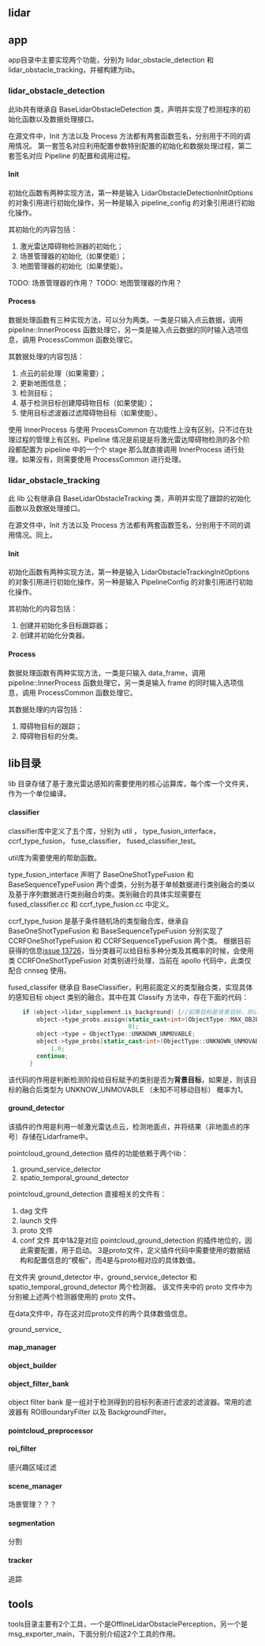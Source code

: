 <a name="lidar_module" />

## lidar

## app
app目录中主要实现两个功能，分别为 lidar_obstacle_detection 和 lidar_obstacle_tracking，并被构建为lib。
### lidar_obstacle_detection 
此lib共有继承自 BaseLidarObstacleDetection 类，声明并实现了检测程序的初始化函数以及数据处理接口。

在源文件中，Init 方法以及 Process 方法都有两套函数签名，分别用于不同的调用情况。
第一套签名对应利用配置参数特别配置的初始化和数据处理过程，第二套签名对应 Pipeline 的配置和调用过程。

#### Init
初始化函数有两种实现方法，第一种是输入 LidarObstacleDetectionInitOptions 的对象引用进行初始化操作，另一种是输入 pipeline_config 的对象引用进行初始化操作。

其初始化的内容包括：
1. 激光雷达障碍物检测器的初始化；
2. 场景管理器的初始化（如果使能）；
3. 地图管理器的初始化（如果使能）。

TODO: 场景管理器的作用？
TODO: 地图管理器的作用？

#### Process
数据处理函数有三种实现方法，可以分为两类。一类是只输入点云数据，调用 pipeline::InnerProcess 函数处理它，另一类是输入点云数据的同时输入选项信息，调用 ProcessCommon 函数处理它。

其数据处理的内容包括：
1. 点云的前处理（如果需要）；
2. 更新地图信息；
3. 检测目标；
4. 基于检测目标创建障碍物目标（如果使能）；
5. 使用目标滤波器过滤障碍物目标（如果使能）。

使用 InnerProcess 与使用 ProcessCommon 在功能性上没有区别，只不过在处理过程的管理上有区别。Pipeline 情况是前提是将激光雷达障碍物检测的各个阶段都配置为 pipeline 中的一个个 stage 那么就直接调用 InnerProcess 进行处理。如果没有，则需要使用 ProcessCommon 进行处理。

### lidar_obstacle_tracking
此 lib 公有继承自 BaseLidarObstacleTracking 类，声明并实现了跟踪的初始化函数以及数据处理接口。

在源文件中，Init 方法以及 Process 方法都有两套函数签名，分别用于不同的调用情况。同上。

#### Init
初始化函数有两种实现方法，第一种是输入 LidarObstacleTrackingInitOptions 的对象引用进行初始化操作，另一种是输入 PipelineConfig 的对象引用进行初始化操作。

其初始化的内容包括：
1. 创建并初始化多目标跟踪器；
2. 创建并初始化分类器。

#### Process
数据处理函数有两种实现方法，一类是只输入 data_frame，调用 pipeline::InnerProcess 函数处理它，另一类是输入 frame 的同时输入选项信息，调用 ProcessCommon 函数处理它。

其数据处理的内容包括：
1. 障碍物目标的跟踪；
2. 障碍物目标的分类。

## lib目录
lib 目录存储了基于激光雷达感知的需要使用的核心运算库，每个库一个文件夹，作为一个单位编译。

#### classifier
classifier库中定义了五个库，分别为 util ， type_fusion_interface， ccrf_type_fusion， fuse_classifier， fused_classifier_test。

util库为需要使用的帮助函数。

type_fusion_interface 声明了 BaseOneShotTypeFusion 和 BaseSequenceTypeFusion 两个虚类，分别为基于单帧数据进行类别融合的类以及基于序列数据进行类别融合的类。类别融合的具体实现需要在 fused_classifier.cc 和 ccrf_type_fusion.cc 中定义。

ccrf_type_fusion 是基于条件随机场的类型融合库，继承自 BaseOneShotTypeFusion 和 BaseSequenceTypeFusion 分别实现了 CCRFOneShotTypeFusion 和 CCRFSequenceTypeFusion 两个类。
根据目前获得的信息[issue 13726](https://github.com/ApolloAuto/apollo/issues/13726)，当分类器可以给目标多种分类及其概率的时候，会使用类 CCRFOneShotTypeFusion 对类别进行处理，当前在 apollo 代码中，此类仅配合 cnnseg 使用。


fused_classifer 继承自 BaseClassifier，利用前面定义的类型融合类，实现具体的感知目标 object 类别的融合。其中在其 Classify 方法中，存在下面的代码：

```c++
    if (object->lidar_supplement.is_background) {//如果目标是背景目标，则认为它属于 UNKNOWN_UNMOVABLE 类，概率为1
        object->type_probs.assign(static_cast<int>(ObjectType::MAX_OBJECT_TYPE),
                                  0);
        object->type = ObjectType::UNKNOWN_UNMOVABLE;
        object->type_probs[static_cast<int>(ObjectType::UNKNOWN_UNMOVABLE)] =
            1.0;
        continue;
      }
```
该代码的作用是判断检测阶段给目标赋予的类别是否为**背景目标**，如果是，则该目标的融合后类型为 UNKNOW_UNMOVABLE （未知不可移动目标） 概率为1。


#### ground_detector
该插件的作用是利用一帧激光雷达点云，检测地面点，并将结果（非地面点的序号）存储在Lidarframe中。

pointcloud_ground_detection 插件的功能依赖于两个lib：
1. ground_service_detector
2. spatio_temporal_ground_detector

pointcloud_ground_detection 直接相关的文件有：
1. dag 文件
2. launch 文件
3. proto 文件
4. conf 文件
其中1&2是对应 pointcloud_ground_detection 的插件地位的，因此需要配置，用于启动。
3是proto文件，定义插件代码中需要使用的数据结构和配置信息的“模板”，而4是与proto相对应的具体数值。

在文件夹 ground_detector 中，ground_service_detector 和 spatio_temporal_ground_detector 两个检测器。
该文件夹中的 proto 文件中为分别被上述两个检测器使用的 proto 文件。

在data文件中，存在这对应proto文件的两个具体数值信息。

ground_service_


#### map_manager


#### object_builder


#### object_filter_bank
object filter bank 是一组对于检测得到的目标列表进行滤波的滤波器。常用的滤波器有 ROIBoundaryFilter 以及 BackgroundFilter。



#### pointcloud_preprocessor


#### roi_filter
感兴趣区域过滤

#### scene_manager
场景管理？？？

#### segmentation
分割

#### tracker
追踪

## tools
tools目录主要有2个工具，一个是OfflineLidarObstaclePerception，另一个是msg_exporter_main，下面分别介绍这2个工具的作用。  

